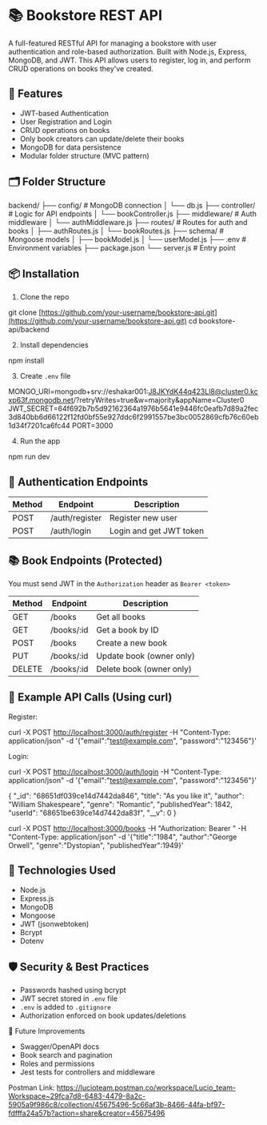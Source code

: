 # 📚 Bookstore REST API

A full-featured RESTful API for managing a bookstore with user authentication and role-based authorization. Built with Node.js, Express, MongoDB, and JWT. This API allows users to register, log in, and perform CRUD operations on books they've created.

## 🚀 Features

- JWT-based Authentication
- User Registration and Login
- CRUD operations on books
- Only book creators can update/delete their books
- MongoDB for data persistence
- Modular folder structure (MVC pattern)

## 🗂 Folder Structure


backend/
├── config/             # MongoDB connection
│   └── db.js
├── controller/         # Logic for API endpoints
│   └── bookController.js
├── middleware/         # Auth middleware
│   └── authMiddleware.js
├── routes/             # Routes for auth and books
│   ├── authRoutes.js
│   └── bookRoutes.js
├── schema/             # Mongoose models
│   ├── bookModel.js
│   └── userModel.js
├── .env                # Environment variables
├── package.json
└── server.js           # Entry point


## 📦 Installation

1. Clone the repo

git clone [https://github.com/your-username/bookstore-api.git](https://github.com/your-username/bookstore-api.git)
cd bookstore-api/backend

2. Install dependencies

npm install



3. Create `.env` file

MONGO_URI=mongodb+srv://eshakar001:J8JKYdK44q423Ll8@cluster0.kcxp63f.mongodb.net/?retryWrites=true&w=majority&appName=Cluster0
JWT_SECRET=64f692b7b5d92162364a1976b5641e9446fc0eafb7d89a2fec3d840bb6d66122f12fd0bf55e927ddc6f2991557be3bc0052869cfb76c60eb1d34f7201ca6fc44
PORT=3000



4. Run the app

npm run dev

## 🔐 Authentication Endpoints

| Method | Endpoint        | Description             |
|--------|------------------|-------------------------|
| POST   | /auth/register   | Register new user       |
| POST   | /auth/login      | Login and get JWT token |

## 📚 Book Endpoints (Protected)

You must send JWT in the `Authorization` header as `Bearer <token>`

| Method | Endpoint      | Description                |
|--------|----------------|----------------------------|
| GET    | /books         | Get all books              |
| GET    | /books/:id     | Get a book by ID           |
| POST   | /books         | Create a new book          |
| PUT    | /books/:id     | Update book (owner only)   |
| DELETE | /books/:id     | Delete book (owner only)   |

## 🧪 Example API Calls (Using curl)

Register:

curl -X POST [http://localhost:3000/auth/register](http://localhost:3000/auth/register)&#x20;
-H "Content-Type: application/json"&#x20;
-d '{"email":"[test@example.com](mailto:test@example.com)", "password":"123456"}'


Login:

curl -X POST [http://localhost:3000/auth/login](http://localhost:3000/auth/login)&#x20;
-H "Content-Type: application/json"&#x20;
-d '{"email":"[test@example.com](mailto:test@example.com)", "password":"123456"}'

{
  "_id": "68651df039ce14d7442da846",
  "title": "As you like it",
  "author": "William Shakespeare",
  "genre": "Romantic",
  "publishedYear": 1842,
  "userId": "68651be639ce14d7442da83f",
  "__v": 0
}



curl -X POST [http://localhost:3000/books](http://localhost:3000/books)&#x20;
-H "Authorization: Bearer <TOKEN>"&#x20;
-H "Content-Type: application/json"&#x20;
-d '{"title":"1984", "author":"George Orwell", "genre":"Dystopian", "publishedYear":1949}'


## 🔧 Technologies Used

- Node.js
- Express.js
- MongoDB
- Mongoose
- JWT (jsonwebtoken)
- Bcrypt
- Dotenv

## 🛡️ Security & Best Practices

- Passwords hashed using bcrypt
- JWT secret stored in `.env` file
- `.env` is added to `.gitignore`
- Authorization enforced on book updates/deletions

 🧱 Future Improvements

- Swagger/OpenAPI docs
- Book search and pagination
- Roles and permissions
- Jest tests for controllers and middleware

Postman Link: https://lucioteam.postman.co/workspace/Lucio_team-Workspace~29fca7d8-6483-4479-8a2c-5905a9f986c8/collection/45675496-5c66af3b-8466-44fa-bf97-fdfffa24a57b?action=share&creator=45675496
